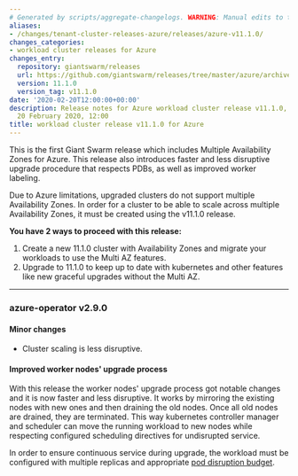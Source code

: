 ```yaml
---
# Generated by scripts/aggregate-changelogs. WARNING: Manual edits to this files will be overwritten.
aliases:
- /changes/tenant-cluster-releases-azure/releases/azure-v11.1.0/
changes_categories:
- workload cluster releases for Azure
changes_entry:
  repository: giantswarm/releases
  url: https://github.com/giantswarm/releases/tree/master/azure/archived/v11.1.0
  version: 11.1.0
  version_tag: v11.1.0
date: '2020-02-20T12:00:00+00:00'
description: Release notes for Azure workload cluster release v11.1.0, published on
  20 February 2020, 12:00
title: workload cluster release v11.1.0 for Azure
---
```


This is the first Giant Swarm release which includes Multiple Availability Zones for Azure. This release also introduces faster and less disruptive upgrade procedure that respects PDBs, as well as improved worker labeling.


Due to Azure limitations, upgraded clusters do not support multiple Availability Zones.  In order for a cluster to be able to scale across multiple Availability Zones, it must be created using the v11.1.0 release.


**You have 2 ways to proceed with this release:**
1. Create a new 11.1.0 cluster with Availability Zones and migrate your workloads to use the Multi AZ features.
2. Upgrade to 11.1.0 to keep up to date with kubernetes and other features like new graceful upgrades without the Multi AZ.

---

### azure-operator v2.9.0

#### Minor changes

- Cluster scaling is less disruptive.

#### Improved worker nodes' upgrade process

With this release the worker nodes' upgrade process got notable changes and it is now faster and less disruptive. It works by mirroring the existing nodes with new ones and then draining the old nodes. Once all old nodes are drained, they are terminated. This way kubernetes controller manager and scheduler can move the running workload to new nodes while respecting configured scheduling directives for undisrupted service.

In order to ensure continuous service during upgrade, the workload must be configured with multiple replicas and appropriate [pod disruption budget](https://kubernetes.io/docs/tasks/run-application/configure-pdb/).
